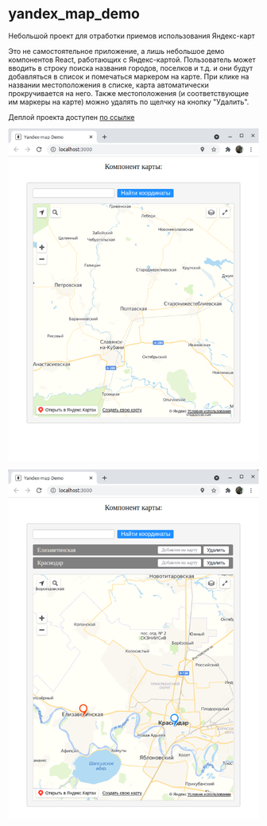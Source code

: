 # yandex_map_demo
Небольшой проект для отработки приемов использования Яндекс-карт

Это не самостоятельное приложение, а лишь небольшое демо компонентов React, работающих с Яндекс-картой. Пользователь может вводить в строку поиска названия городов, поселков и т.д. и они будут добавляться в список и помечаться маркером на карте. При клике на названии местоположения в списке, карта автоматически прокручивается на него. Также местоположения (и соответствующие им маркеры на карте) можно удалять по щелчку на кнопку "Удалить".

Деплой проекта доступен [по ссылке](https://hproger.ru/yandex_map_demo/)

![screenshot](screenshots/screen1.png)

![screenshot](screenshots/screen2.png)
